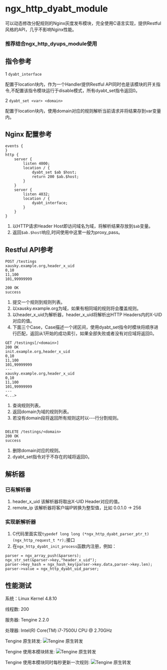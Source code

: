 # ngx_http_dyabt_module

可以动态修改分配规则的Nginx灰度发布模块，完全使用C语言实现，提供Restful风格的API，几乎不影响Nginx性能。

### 推荐结合ngx_http_dyups_module使用

## 指令参考
1 `dyabt_interface`

配置于location块内，作为一个Handler提供Restful API同时也是该模块的开关指令,不配置该指令模块运行于disable模式，所有dyabt_set指令返回0。

2 `dyabt_set <var> <domain>`

配置于location块内，使用domain对应的规则解析当前请求并将结果存到var变量内。

## Nginx 配置参考

```
events {
}
http {
    server {
        listen 4000;
        location / {
			dyabt_set $ab $host;
            return 200 $ab.$host;
        }
    }
    server {
        listen 4032;
        location / {
			dyabt_interface;
        }
    }
}
```
1. 以HTTP请求Header Host即访问域名为域，将解析结果存放到`$ab`变量。
2. 返回`$ab.$host`响应,时间使用中这里一般为proxy_pass。

## Restful API参考

```
POST /testings
xausky.example.org,header_x_uid
0,10
11,100
101,99999999

200 OK
success
```

1. 提交一个规则到规则列表。
2. 以xausky.example.org为域，如果有相同域的规则将会覆盖规则。
3. 以header_x_uid为解析器，header_x_uid将解析出HTTP Headers内的X-UID对应的值。
4. 下面三个Case，Case描述一个闭区间，使用dyabt_set指令时模块将顺序进行匹配，返回从1开始的成功索引，如果全部失败或者没有对应域将返回0。

```
GET /testings[/<domain>]
200 OK
init.example.org,header_x_uid
0,10
11,100
101,99999999
---
xausky.example.org,header_x_uid
0,10
11,100
101,99999999
---
<...>
```

1. 查询规则列表。
2. 返回domain为域的规则列表。
3. 若没有domain段将返回所有规则这时以---行分割规则。

```

DELETE /testings/<domain>
200 OK
success
```

1. 删除domain对应的规则。
2. dyabt_set指令对于不存在的域将返回0。

## 解析器

### 已有解析器

1. header_x_uid   该解析器将取出X-UID Header对应的值。
2. remote_ip      该解析器将客户端IP转换为整型值，比如 0.0.1.0 -> 256

### 实现新解析器

1. C代码里面实现`typedef long long (*ngx_http_dyabt_parser_ptr_t)(ngx_http_request_t *r);`接口
2. 在`ngx_http_dyabt_init_process`函数内注册，例如：

```
parser = ngx_array_push(&parsers);
ngx_str_set(&parser->key,"header_x_uid");
parser->key_hash = ngx_hash_key(parser->key.data,parser->key.len);
parser->value = ngx_http_dyabt_uid_parser;
```

## 性能测试
系统：Linux Kernel 4.8.10

线程数: 200

服务器: Tengine 2.2.0

处理器: Intel(R) Core(TM) i7-7500U CPU @ 2.70GHz

Tengine 原生转发:
![Tengine 原生转发](https://raw.githubusercontent.com/xausky/ngx_http_dyabt_module/master/doc/TengineNative.png)

Tengine 使用本模块转发:
![Tengine 原生转发](https://raw.githubusercontent.com/xausky/ngx_http_dyabt_module/master/doc/TengineDyabt.png)

Tengine 使用本模块同时每秒更新一次规则:
![Tengine 原生转发](https://raw.githubusercontent.com/xausky/ngx_http_dyabt_module/master/doc/TengineDyabt-Update.png)
